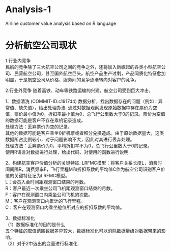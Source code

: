 # Analysis-1
Airline customer value analysis based on R language

# 分析航空公司现状  

1.行业内竞争  
民航的竞争除了三大航空公司之间的竞争之外，还将加入新崛起的各类小型航空公司、民营航空公司，甚至国外航空巨头。航空产品生产过剩，产品同质化特征愈加明显，于是航空公司从价格、服务间的竞争逐渐转向对客户的竞争。

2.行业外竞争
随着高铁、动车等铁路运输的兴建，航空公司受到巨大冲击。

1、数据清洗 (COMMIT-ID:c1917d4)
数据分析，找出数据存在的问题（例如：异常值、缺失值），给出处理办法. 
通过对数据观察发现原始数据中存在票价为空值，票价最小值为0，折扣率最小值为0，总飞行公里数大于0的记录。票价为空值的数据可能是客户不存在乘机记录造成。  
处理方法：丢弃票价为空的记录。  
其他的数据可能是客户乘坐0折机票或者积分兑换造成。由于原始数据量大，这类数据所占比例较小，对于问题影响不大，因此对其进行丢弃处理。  
处理方法：丢弃票价为0，平均折扣率不为0，总飞行公里数大于0的记录。  
使用R语言对数据进行处理，给出代码、对使用的函数进行说明.   

2、构建航空客户价值分析的关键特征. 
LRFMC模型：将客户关系长度L，消费时间间隔R，消费频率F，飞行里程M和折扣系数的平均值C作为航空公司识别客户价值的关键特征记为LRFMC模型。  
L；会员入会时间距观测窗口结束的月数。  
R：客户最近一次乘坐公司飞机距观测窗口结束的月数。  
F：客户在观测窗口内乘坐公司飞机的次数。     
M：客户在观测窗口内累计的飞行里程。  
C：客户在观测窗口内乘坐舱位所对应的折扣系数的平均值。  

3、数据标准化  
（1）数据标准化的目的是什么  
五个特征的取值范围数据差异较大，数据标准化可以消除数据量级对数据带来的影响。  
（2）对于2中选出的变量进行标准化. 

